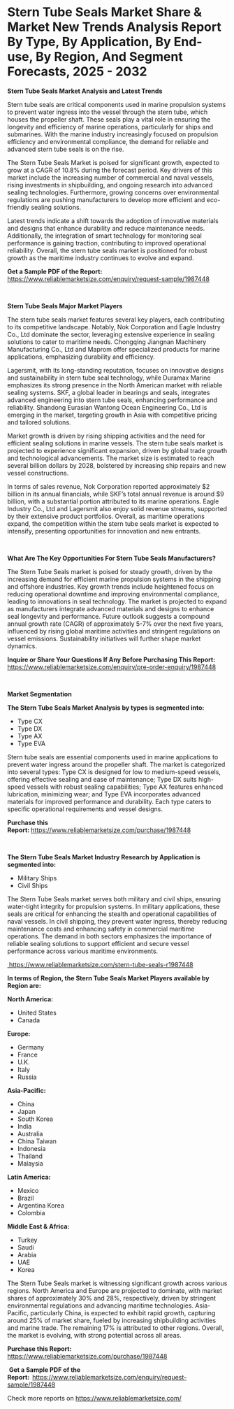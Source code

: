 <p><h1>Stern Tube Seals Market Share & Market New Trends Analysis Report By Type, By Application, By End-use, By Region, And Segment Forecasts, 2025 - 2032</h1></p><p><strong>Stern Tube Seals Market Analysis and Latest Trends</strong></p>
<p><p>Stern tube seals are critical components used in marine propulsion systems to prevent water ingress into the vessel through the stern tube, which houses the propeller shaft. These seals play a vital role in ensuring the longevity and efficiency of marine operations, particularly for ships and submarines. With the marine industry increasingly focused on propulsion efficiency and environmental compliance, the demand for reliable and advanced stern tube seals is on the rise.</p><p>The Stern Tube Seals Market is poised for significant growth, expected to grow at a CAGR of 10.8% during the forecast period. Key drivers of this market include the increasing number of commercial and naval vessels, rising investments in shipbuilding, and ongoing research into advanced sealing technologies. Furthermore, growing concerns over environmental regulations are pushing manufacturers to develop more efficient and eco-friendly sealing solutions.</p><p>Latest trends indicate a shift towards the adoption of innovative materials and designs that enhance durability and reduce maintenance needs. Additionally, the integration of smart technology for monitoring seal performance is gaining traction, contributing to improved operational reliability. Overall, the stern tube seals market is positioned for robust growth as the maritime industry continues to evolve and expand.</p></p>
<p><strong>Get a Sample PDF of the Report:&nbsp;</strong> <a href="https://www.reliablemarketsize.com/enquiry/request-sample/1987448?utm_campaign=2269&utm_medium=2&utm_source=Github&utm_content=ia&utm_term=20022025&utm_id=stern-tube-seals">https://www.reliablemarketsize.com/enquiry/request-sample/1987448</a></p>
<p>&nbsp;</p>
<p><strong>Stern Tube Seals Major Market Players</strong></p>
<p><p>The stern tube seals market features several key players, each contributing to its competitive landscape. Notably, Nok Corporation and Eagle Industry Co., Ltd dominate the sector, leveraging extensive experience in sealing solutions to cater to maritime needs. Chongqing Jiangnan Machinery Manufacturing Co., Ltd and Maprom offer specialized products for marine applications, emphasizing durability and efficiency.</p><p>Lagersmit, with its long-standing reputation, focuses on innovative designs and sustainability in stern tube seal technology, while Duramax Marine emphasizes its strong presence in the North American market with reliable sealing systems. SKF, a global leader in bearings and seals, integrates advanced engineering into stern tube seals, enhancing performance and reliability. Shandong Eurasian Wantong Ocean Engineering Co., Ltd is emerging in the market, targeting growth in Asia with competitive pricing and tailored solutions.</p><p>Market growth is driven by rising shipping activities and the need for efficient sealing solutions in marine vessels. The stern tube seals market is projected to experience significant expansion, driven by global trade growth and technological advancements. The market size is estimated to reach several billion dollars by 2028, bolstered by increasing ship repairs and new vessel constructions.</p><p>In terms of sales revenue, Nok Corporation reported approximately $2 billion in its annual financials, while SKF’s total annual revenue is around $9 billion, with a substantial portion attributed to its marine operations. Eagle Industry Co., Ltd and Lagersmit also enjoy solid revenue streams, supported by their extensive product portfolios. Overall, as maritime operations expand, the competition within the stern tube seals market is expected to intensify, presenting opportunities for innovation and new entrants.</p></p>
<p>&nbsp;</p>
<p><strong>What Are The Key Opportunities For Stern Tube Seals Manufacturers?</strong></p>
<p><p>The Stern Tube Seals market is poised for steady growth, driven by the increasing demand for efficient marine propulsion systems in the shipping and offshore industries. Key growth trends include heightened focus on reducing operational downtime and improving environmental compliance, leading to innovations in seal technology. The market is projected to expand as manufacturers integrate advanced materials and designs to enhance seal longevity and performance. Future outlook suggests a compound annual growth rate (CAGR) of approximately 5-7% over the next five years, influenced by rising global maritime activities and stringent regulations on vessel emissions. Sustainability initiatives will further shape market dynamics.</p></p>
<p><strong>Inquire or Share Your Questions If Any Before Purchasing This Report:</strong> <a href="https://www.reliablemarketsize.com/enquiry/pre-order-enquiry/1987448?utm_campaign=2269&utm_medium=2&utm_source=Github&utm_content=ia&utm_term=20022025&utm_id=stern-tube-seals">https://www.reliablemarketsize.com/enquiry/pre-order-enquiry/1987448</a></p>
<p>&nbsp;</p>
<p><strong>Market Segmentation</strong></p>
<p><strong>The Stern Tube Seals Market Analysis by types is segmented into:</strong></p>
<p><ul><li>Type CX</li><li>Type DX</li><li>Type AX</li><li>Type EVA</li></ul></p>
<p><p>Stern tube seals are essential components used in marine applications to prevent water ingress around the propeller shaft. The market is categorized into several types: Type CX is designed for low to medium-speed vessels, offering effective sealing and ease of maintenance; Type DX suits high-speed vessels with robust sealing capabilities; Type AX features enhanced lubrication, minimizing wear; and Type EVA incorporates advanced materials for improved performance and durability. Each type caters to specific operational requirements and vessel designs.</p></p>
<p><strong>Purchase this Report:&nbsp;</strong><a href="https://www.reliablemarketsize.com/purchase/1987448?utm_campaign=2269&utm_medium=2&utm_source=Github&utm_content=ia&utm_term=20022025&utm_id=stern-tube-seals">https://www.reliablemarketsize.com/purchase/1987448</a></p>
<p>&nbsp;</p>
<p><strong>The Stern Tube Seals Market Industry Research by Application is segmented into:</strong></p>
<p><ul><li>Military Ships</li><li>Civil Ships</li></ul></p>
<p><p>The Stern Tube Seals market serves both military and civil ships, ensuring water-tight integrity for propulsion systems. In military applications, these seals are critical for enhancing the stealth and operational capabilities of naval vessels. In civil shipping, they prevent water ingress, thereby reducing maintenance costs and enhancing safety in commercial maritime operations. The demand in both sectors emphasizes the importance of reliable sealing solutions to support efficient and secure vessel performance across various maritime environments.</p></p>
<p><a href="https://www.reliablemarketsize.com/stern-tube-seals-r1987448?utm_campaign=2269&utm_medium=2&utm_source=Github&utm_content=ia&utm_term=20022025&utm_id=stern-tube-seals">&nbsp;https://www.reliablemarketsize.com/stern-tube-seals-r1987448</a></p>
<p><strong>In terms of Region, the Stern Tube Seals Market Players available by Region are:</strong></p>
<p>
    <p> <strong> North America: </strong>
        <ul>
            <li>United States</li>
            <li>Canada</li>
        </ul>
        </p> 
    <p> <strong> Europe: </strong>
        <ul>
            <li>Germany</li>
            <li>France</li>
            <li>U.K.</li>
            <li>Italy</li>
            <li>Russia</li>
        </ul>
        </p> 
    <p> <strong> Asia-Pacific: </strong>
        <ul>
            <li>China</li>
            <li>Japan</li>
            <li>South Korea</li>
            <li>India</li>
            <li>Australia</li>
            <li>China Taiwan</li>
            <li>Indonesia</li>
            <li>Thailand</li>
            <li>Malaysia</li>
        </ul>
        </p> 
    <p> <strong> Latin America: </strong>
        <ul>
            <li>Mexico</li>
            <li>Brazil</li>
            <li>Argentina Korea</li>
            <li>Colombia</li>
        </ul>
        </p> 
    <p> <strong> Middle East & Africa: </strong>
        <ul>
            <li>Turkey</li>
            <li>Saudi</li>
            <li>Arabia</li>
            <li>UAE</li>
            <li>Korea</li>
        </ul>
    </p>
    </p>
<p><p>The Stern Tube Seals market is witnessing significant growth across various regions. North America and Europe are projected to dominate, with market shares of approximately 30% and 28%, respectively, driven by stringent environmental regulations and advancing maritime technologies. Asia-Pacific, particularly China, is expected to exhibit rapid growth, capturing around 25% of market share, fueled by increasing shipbuilding activities and marine trade. The remaining 17% is attributed to other regions. Overall, the market is evolving, with strong potential across all areas.</p></p>
<p><strong>Purchase this Report: </strong><a href="https://www.reliablemarketsize.com/purchase/1987448?utm_campaign=2269&utm_medium=2&utm_source=Github&utm_content=ia&utm_term=20022025&utm_id=stern-tube-seals">https://www.reliablemarketsize.com/purchase/1987448</a></p>
<p>&nbsp;<strong>Get a Sample PDF of the Report:&nbsp;&nbsp;</strong><a href="https://www.reliablemarketsize.com/enquiry/request-sample/1987448?utm_campaign=2269&utm_medium=2&utm_source=Github&utm_content=ia&utm_term=20022025&utm_id=stern-tube-seals">https://www.reliablemarketsize.com/enquiry/request-sample/1987448</a></p>
<p><strong></strong></p>
<p>Check more reports on <a href="https://www.reliablemarketsize.com/?utm_campaign=2269&utm_medium=2&utm_source=Github&utm_content=ia&utm_term=20022025&utm_id=stern-tube-seals">https://www.reliablemarketsize.com/</a></p>